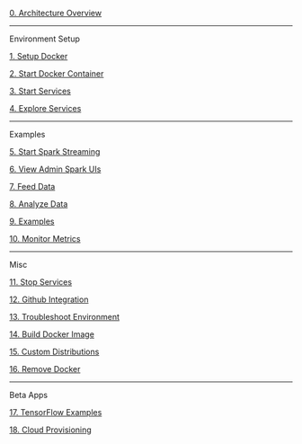 [0. Architecture Overview](https://github.com/fluxcapacitor/pipeline/wiki/Architecture-Overview)

***
Environment Setup

[1. Setup Docker](https://github.com/fluxcapacitor/pipeline/wiki/Setup-Docker)

[2. Start Docker Container](https://github.com/fluxcapacitor/pipeline/wiki/Start-Docker-Container)

[3. Start Services](https://github.com/fluxcapacitor/pipeline/wiki/Start-Services)

[4. Explore Services](https://github.com/fluxcapacitor/pipeline/wiki/Explore-Services)

***
Examples

[5. Start Spark Streaming](https://github.com/fluxcapacitor/pipeline/wiki/Start-Spark-Streaming)

[6. View Admin Spark UIs](https://github.com/fluxcapacitor/pipeline/wiki/View-Admin-Spark-UIs)

[7. Feed Data](https://github.com/fluxcapacitor/pipeline/wiki/Feed-Data)

[8. Analyze Data](https://github.com/fluxcapacitor/pipeline/wiki/Analyze-Data)

[9. Examples](https://github.com/fluxcapacitor/pipeline/wiki/Examples)

[10. Monitor Metrics](https://github.com/fluxcapacitor/pipeline/wiki/Monitor-Metrics)

***
Misc

[11. Stop Services](https://github.com/fluxcapacitor/pipeline/wiki/Stop-Services)

[12. Github Integration](https://github.com/fluxcapacitor/pipeline/wiki/Github-Integration)

[13. Troubleshoot Environment](https://github.com/fluxcapacitor/pipeline/wiki/Troubleshoot-Environment)

[14. Build Docker Image](https://github.com/fluxcapacitor/pipeline/wiki/Build-Docker-Image)

[15. Custom Distributions](https://github.com/fluxcapacitor/pipeline/wiki/Custom-Distributions)

[16. Remove Docker](https://github.com/fluxcapacitor/pipeline/wiki/Remove-Docker)

***
Beta Apps

[17. TensorFlow Examples](https://github.com/fluxcapacitor/pipeline/wiki/TensorFlow)

[18. Cloud Provisioning](https://github.com/fluxcapacitor/pipeline/wiki/Cloud-Provisioning)